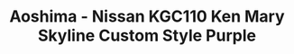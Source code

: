 ---
layout: product
title: "Aoshima - Nissan KGC110 Ken Mary Skyline Custom Style Purple"
price: "TBA" 
desc: "N/A"
img_path: "/assets/img/AO80474.jpg"
brand: "N/A"
available: false
special_offer: false
new: false
soon: false
cat: "010000"
subcat: "013700"
subsubcat: "0N/A"
sifra: "AO80474"
popular: true
---